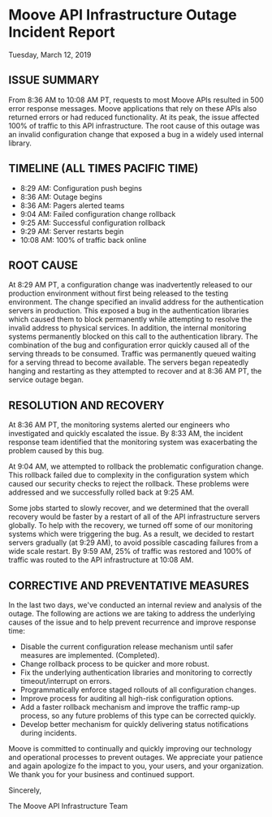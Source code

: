 # Moove API Infrastructure Outage Incident Report
Tuesday, March 12, 2019

## ISSUE SUMMARY

From 8:36 AM to 10:08 AM PT, requests to most Moove APIs resulted in 500 error response messages. Moove applications that rely on these APIs also returned errors or had reduced functionality. At its peak, the issue affected 100% of traffic to this API infrastructure. The root cause of this outage was an invalid configuration change that exposed a bug in a widely used internal library.

## TIMELINE (ALL TIMES PACIFIC TIME)
- 8:29 AM: Configuration push begins
- 8:36 AM: Outage begins
- 8:36 AM: Pagers alerted teams
- 9:04 AM: Failed configuration change rollback
- 9:25 AM: Successful configuration rollback
- 9:29 AM: Server restarts begin
- 10:08 AM: 100% of traffic back online

## ROOT CAUSE

At 8:29 AM PT, a configuration change was inadvertently released to our production environment without first being released to the testing environment. The change specified an invalid address for the authentication servers in production. This exposed a bug in the authentication libraries which caused them to block permanently while attempting to resolve the invalid address to physical services. In addition, the internal monitoring systems permanently blocked on this call to the authentication library. The combination of the bug and configuration error quickly caused all of the serving threads to be consumed. Traffic was permanently queued waiting for a serving thread to become available. The servers began repeatedly hanging and restarting as they attempted to recover and at 8:36 AM PT, the service outage began.

## RESOLUTION AND RECOVERY

At 8:36 AM PT, the monitoring systems alerted our engineers who investigated and quickly escalated the issue. By 8:33 AM, the incident response team identified that the monitoring system was exacerbating the problem caused by this bug.

At 9:04 AM, we attempted to rollback the problematic configuration change. This rollback failed due to complexity in the configuration system which caused our security checks to reject the rollback. These problems were addressed and we successfully rolled back at 9:25 AM.

Some jobs started to slowly recover, and we determined that the overall recovery would be faster by a restart of all of the API infrastructure servers globally. To help with the recovery, we turned off some of our monitoring systems which were triggering the bug. As a result, we decided to restart servers gradually (at 9:29 AM), to avoid possible cascading failures from a wide scale restart. By 9:59 AM, 25% of traffic was restored and 100% of traffic was routed to the API infrastructure at 10:08 AM.

## CORRECTIVE AND PREVENTATIVE MEASURES

In the last two days, we've conducted an internal review and analysis of the outage. The following are actions we are taking to address the underlying causes of the issue and to help prevent recurrence and improve response time:

- Disable the current configuration release mechanism until safer measures are implemented. (Completed).
- Change rollback process to be quicker and more robust.
- Fix the underlying authentication libraries and monitoring to correctly timeout/interrupt on errors.
- Programmatically enforce staged rollouts of all configuration changes.
- Improve process for auditing all high-risk configuration options.
- Add a faster rollback mechanism and improve the traffic ramp-up process, so any future problems of this type can be corrected quickly.
- Develop better mechanism for quickly delivering status notifications during incidents.

Moove is committed to continually and quickly improving our technology and operational processes to prevent outages. We appreciate your patience and again apologize fo the impact to you, your users, and your organization. We thank you for your business and continued support.

Sincerely,

The Moove API Infrastructure Team
